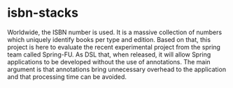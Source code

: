 # isbn-stacks
Worldwide, the ISBN number is used. It is a massive collection of numbers which uniquely identify books per type and edition. Based on that, this project is here to evaluate the recent experimental project from the spring team called Spring-FU. As DSL that, when released, it will allow Spring applications to be developed without the use of annotations. The main argument is that annotations bring unnecessary overhead to the application and that processing time can be avoided.
